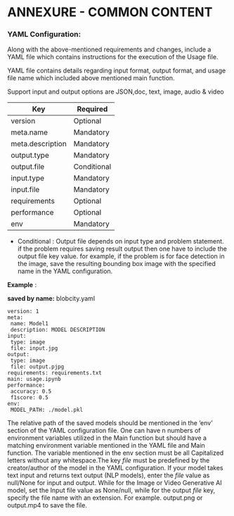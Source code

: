 # ANNEXURE - COMMON CONTENT

### YAML Configuration:

Along with the above-mentioned requirements and changes, include a YAML file which contains instructions for the execution of the Usage file.

YAML file contains details regarding input format, output format, and usage file name which included above mentioned main function.

Support input and output options are JSON,doc, text, image, audio & video

| **Key** | **Required** |
| --- | --- |
| version | Optional |
| meta.name | Mandatory |
| meta.description | Mandatory |
| output.type | Mandatory |
| output.file | Conditional |
| input.type | Mandatory |
| input.file | Mandatory |
| requirements | Optional |
| performance | Optional |
| env | Mandatory |

* Conditional : Output file depends on input type and problem statement. if the problem requires saving result output then one have to include the output file key value. for example, if the problem is for face detection in the image, save the resulting bounding box image with the specified name in the YAML configuration.

**Example** :

**saved by name:** blobcity.yaml

```
version: 1
meta:
 name: Model1
 description: MODEL DESCRIPTION
input:
 type: image
 file: input.jpg
output:
 type: image
 file: output.pjpg
requirements: requirements.txt
main: usage.ipynb
performance:
 accuracy: 0.5
 f1score: 0.5 
env:
 MODEL_PATH: ./model.pkl
``` 

The relative path of the saved models should be mentioned in the ‘env’ section of the YAML configuration file. One can have n numbers of environment variables utilized in the Main function but should have a matching environment variable mentioned in the YAML file and Main function. The variable mentioned in the env section must be all Capitalized letters without any whitespace.The key *file* must be predefined by the creator/author of the model in the YAML configuration. If your model takes text input and returns text output (NLP models), enter the *file* value as null/None for input and output. While for the Image or Video Generative AI model, set the Input file value as None/null, while for the output *file* key, specify the file name with an extension. For example. output.png or output.mp4 to save the file.
